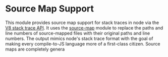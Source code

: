 # Source Map Support

This module provides source map support for stack traces in node via the [V8 stack trace API](http://code.google.com/p/v8/wiki/JavaScriptStackTraceApi). It uses the [source-map](https://github.com/mozilla/source-map) module to replace the paths and line numbers of source-mapped files with their original paths and line numbers. The output mimics node's stack trace format with the goal of making every compile-to-JS language more of a first-class citizen. Source maps are completely genera
